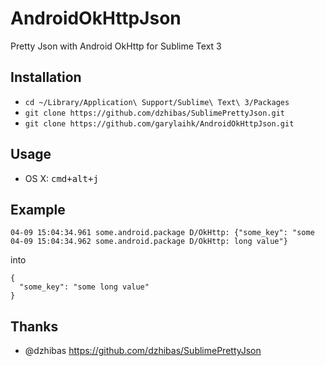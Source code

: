 # AndroidOkHttpJson
Pretty Json with Android OkHttp for Sublime Text 3

## Installation
- `cd ~/Library/Application\ Support/Sublime\ Text\ 3/Packages`
- `git clone https://github.com/dzhibas/SublimePrettyJson.git`
- `git clone https://github.com/garylaihk/AndroidOkHttpJson.git`

## Usage
- OS X: <kbd>cmd+alt+j</kbd>

## Example
```
04-09 15:04:34.961 some.android.package D/OkHttp: {"some_key": "some 
04-09 15:04:34.962 some.android.package D/OkHttp: long value"}
```
into
```
{
  "some_key": "some long value"
}
```

## Thanks
- @dzhibas https://github.com/dzhibas/SublimePrettyJson
